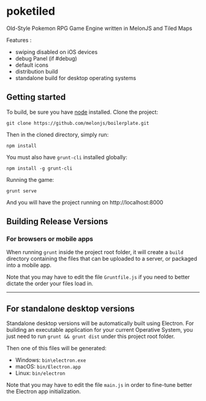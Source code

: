 # poketiled
Old-Style Pokemon RPG Game Engine written in MelonJS and Tiled Maps

Features :
- swiping disabled on iOS devices
- debug Panel (if #debug)
- default icons
- distribution build
- standalone build for desktop operating systems

## Getting started

To build, be sure you have [node](http://nodejs.org) installed. Clone the project:

    git clone https://github.com/melonjs/boilerplate.git

Then in the cloned directory, simply run:

    npm install

You must also have `grunt-cli` installed globally:

    npm install -g grunt-cli

Running the game:

	grunt serve

And you will have the project running on http://localhost:8000

## Building Release Versions

### For browsers or mobile apps

When running `grunt` inside the project root folder, it  will create a `build`
directory containing the files that can be uploaded to a server,
or packaged into a mobile app.

Note that you may have to edit the file `Gruntfile.js` if you need to better
dictate the order your files load in.

----

## For standalone desktop versions

Standalone desktop versions will be automatically built using Electron.
For building an executable application for your current Operative System,
you just need to run `grunt && grunt dist` under this project root folder.

Then one of this files will be generated:

- Windows: `bin\electron.exe`
- macOS: `bin/Electron.app`
- Linux: `bin/electron`

Note that you may have to edit the file `main.js` in order to fine-tune
better the Electron app initialization.